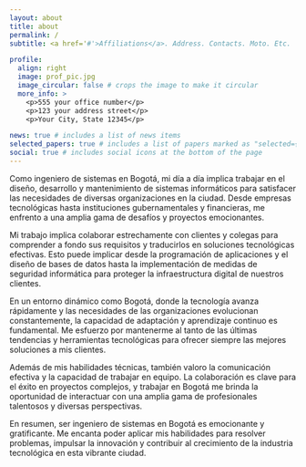 ```yaml
---
layout: about
title: about
permalink: /
subtitle: <a href='#'>Affiliations</a>. Address. Contacts. Moto. Etc.

profile:
  align: right
  image: prof_pic.jpg
  image_circular: false # crops the image to make it circular
  more_info: >
    <p>555 your office number</p>
    <p>123 your address street</p>
    <p>Your City, State 12345</p>

news: true # includes a list of news items
selected_papers: true # includes a list of papers marked as "selected={true}"
social: true # includes social icons at the bottom of the page
---
```



Como ingeniero de sistemas en Bogotá, mi día a día implica trabajar en el diseño, desarrollo y mantenimiento de sistemas informáticos para satisfacer las necesidades de diversas organizaciones en la ciudad. Desde empresas tecnológicas hasta instituciones gubernamentales y financieras, me enfrento a una amplia gama de desafíos y proyectos emocionantes.

Mi trabajo implica colaborar estrechamente con clientes y colegas para comprender a fondo sus requisitos y traducirlos en soluciones tecnológicas efectivas. Esto puede implicar desde la programación de aplicaciones y el diseño de bases de datos hasta la implementación de medidas de seguridad informática para proteger la infraestructura digital de nuestros clientes.

En un entorno dinámico como Bogotá, donde la tecnología avanza rápidamente y las necesidades de las organizaciones evolucionan constantemente, la capacidad de adaptación y aprendizaje continuo es fundamental. Me esfuerzo por mantenerme al tanto de las últimas tendencias y herramientas tecnológicas para ofrecer siempre las mejores soluciones a mis clientes.

Además de mis habilidades técnicas, también valoro la comunicación efectiva y la capacidad de trabajar en equipo. La colaboración es clave para el éxito en proyectos complejos, y trabajar en Bogotá me brinda la oportunidad de interactuar con una amplia gama de profesionales talentosos y diversas perspectivas.

En resumen, ser ingeniero de sistemas en Bogotá es emocionante y gratificante. Me encanta poder aplicar mis habilidades para resolver problemas, impulsar la innovación y contribuir al crecimiento de la industria tecnológica en esta vibrante ciudad.
